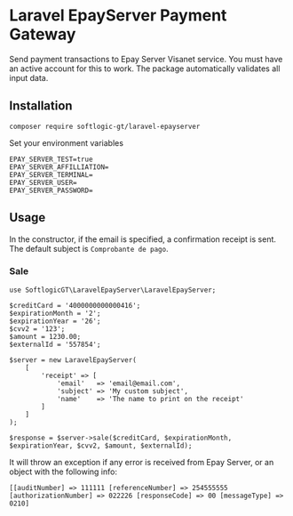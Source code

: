 # Laravel EpayServer Payment Gateway

Send payment transactions to Epay Server Visanet service.
You must have an active account for this to work.
The package automatically validates all input data.

## Installation

`composer require softlogic-gt/laravel-epayserver`

Set your environment variables

```
EPAY_SERVER_TEST=true
EPAY_SERVER_AFFILLIATION=
EPAY_SERVER_TERMINAL=
EPAY_SERVER_USER=
EPAY_SERVER_PASSWORD=
```

## Usage

In the constructor, if the email is specified, a confirmation receipt is sent. The default subject is `Comprobante de pago`.

### Sale

```
use SoftlogicGT\LaravelEpayServer\LaravelEpayServer;

$creditCard = '4000000000000416';
$expirationMonth = '2';
$expirationYear = '26';
$cvv2 = '123';
$amount = 1230.00;
$externalId = '557854';

$server = new LaravelEpayServer(
    [
        'receipt' => [
            'email'   => 'email@email.com',
            'subject' => 'My custom subject',
            'name'    => 'The name to print on the receipt'
        ]
    ]
);

$response = $server->sale($creditCard, $expirationMonth, $expirationYear, $cvv2, $amount, $externalId);
```

It will throw an exception if any error is received from Epay Server, or an object with the following info:

`[[auditNumber] => 111111 [referenceNumber] => 254555555 [authorizationNumber] => 022226 [responseCode] => 00 [messageType] => 0210]`
